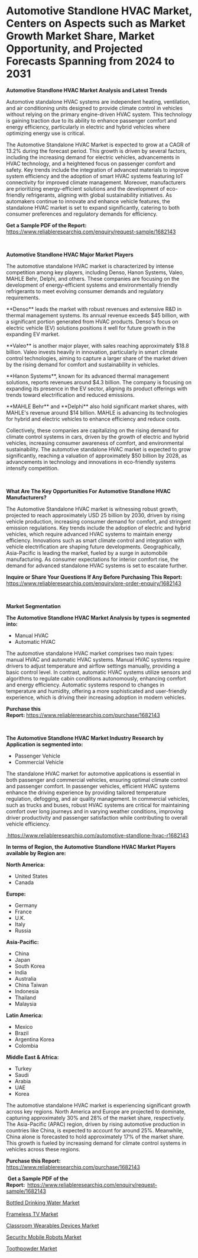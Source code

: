 <p><h1>Automotive Standlone HVAC Market, Centers on Aspects such as Market Growth Market Share, Market Opportunity, and Projected Forecasts Spanning from 2024 to 2031</h1></p><p><strong>Automotive Standlone HVAC Market Analysis and Latest Trends</strong></p>
<p><p>Automotive standalone HVAC systems are independent heating, ventilation, and air conditioning units designed to provide climate control in vehicles without relying on the primary engine-driven HVAC system. This technology is gaining traction due to its ability to enhance passenger comfort and energy efficiency, particularly in electric and hybrid vehicles where optimizing energy use is critical.</p><p>The Automotive Standalone HVAC Market is expected to grow at a CAGR of 13.2% during the forecast period. This growth is driven by several factors, including the increasing demand for electric vehicles, advancements in HVAC technology, and a heightened focus on passenger comfort and safety. Key trends include the integration of advanced materials to improve system efficiency and the adoption of smart HVAC systems featuring IoT connectivity for improved climate management. Moreover, manufacturers are prioritizing energy-efficient solutions and the development of eco-friendly refrigerants, aligning with global sustainability initiatives. As automakers continue to innovate and enhance vehicle features, the standalone HVAC market is set to expand significantly, catering to both consumer preferences and regulatory demands for efficiency.</p></p>
<p><strong>Get a Sample PDF of the Report:&nbsp;</strong> <a href="https://www.reliableresearchiq.com/enquiry/request-sample/1682143?utm_campaign=1358&utm_medium=2&utm_source=Github&utm_content=ia&utm_term=01102024&utm_id=automotive-standlone-hvac">https://www.reliableresearchiq.com/enquiry/request-sample/1682143</a></p>
<p>&nbsp;</p>
<p><strong>Automotive Standlone HVAC Major Market Players</strong></p>
<p><p>The automotive standalone HVAC market is characterized by intense competition among key players, including Denso, Hanon Systems, Valeo, MAHLE Behr, Delphi, and others. These companies are focusing on the development of energy-efficient systems and environmentally friendly refrigerants to meet evolving consumer demands and regulatory requirements.</p><p>**Denso** leads the market with robust revenues and extensive R&D in thermal management systems. Its annual revenue exceeds $45 billion, with a significant portion generated from HVAC products. Denso's focus on electric vehicle (EV) solutions positions it well for future growth in the expanding EV market.</p><p>**Valeo** is another major player, with sales reaching approximately $18.8 billion. Valeo invests heavily in innovation, particularly in smart climate control technologies, aiming to capture a larger share of the market driven by the rising demand for comfort and sustainability in vehicles.</p><p>**Hanon Systems**, known for its advanced thermal management solutions, reports revenues around $4.3 billion. The company is focusing on expanding its presence in the EV sector, aligning its product offerings with trends toward electrification and reduced emissions.</p><p>**MAHLE Behr** and **Delphi** also hold significant market shares, with MAHLE's revenue around $14 billion. MAHLE is advancing its technologies for hybrid and electric vehicles to enhance efficiency and reduce costs.</p><p>Collectively, these companies are capitalizing on the rising demand for climate control systems in cars, driven by the growth of electric and hybrid vehicles, increasing consumer awareness of comfort, and environmental sustainability. The automotive standalone HVAC market is expected to grow significantly, reaching a valuation of approximately $50 billion by 2028, as advancements in technology and innovations in eco-friendly systems intensify competition.</p></p>
<p>&nbsp;</p>
<p><strong>What Are The Key Opportunities For Automotive Standlone HVAC Manufacturers?</strong></p>
<p><p>The Automotive Standalone HVAC market is witnessing robust growth, projected to reach approximately USD 25 billion by 2030, driven by rising vehicle production, increasing consumer demand for comfort, and stringent emission regulations. Key trends include the adoption of electric and hybrid vehicles, which require advanced HVAC systems to maintain energy efficiency. Innovations such as smart climate control and integration with vehicle electrification are shaping future developments. Geographically, Asia-Pacific is leading the market, fueled by a surge in automobile manufacturing. As consumer expectations for interior comfort rise, the demand for advanced standalone HVAC systems is set to escalate further.</p></p>
<p><strong>Inquire or Share Your Questions If Any Before Purchasing This Report:</strong> <a href="https://www.reliableresearchiq.com/enquiry/pre-order-enquiry/1682143?utm_campaign=1358&utm_medium=2&utm_source=Github&utm_content=ia&utm_term=01102024&utm_id=automotive-standlone-hvac">https://www.reliableresearchiq.com/enquiry/pre-order-enquiry/1682143</a></p>
<p>&nbsp;</p>
<p><strong>Market Segmentation</strong></p>
<p><strong>The Automotive Standlone HVAC Market Analysis by types is segmented into:</strong></p>
<p><ul><li>Manual HVAC</li><li>Automatic HVAC</li></ul></p>
<p><p>The automotive standalone HVAC market comprises two main types: manual HVAC and automatic HVAC systems. Manual HVAC systems require drivers to adjust temperature and airflow settings manually, providing a basic control level. In contrast, automatic HVAC systems utilize sensors and algorithms to regulate cabin conditions autonomously, enhancing comfort and energy efficiency. Automatic systems respond to changes in temperature and humidity, offering a more sophisticated and user-friendly experience, which is driving their increasing adoption in modern vehicles.</p></p>
<p><strong>Purchase this Report:&nbsp;</strong><a href="https://www.reliableresearchiq.com/purchase/1682143?utm_campaign=1358&utm_medium=2&utm_source=Github&utm_content=ia&utm_term=01102024&utm_id=automotive-standlone-hvac">https://www.reliableresearchiq.com/purchase/1682143</a></p>
<p>&nbsp;</p>
<p><strong>The Automotive Standlone HVAC Market Industry Research by Application is segmented into:</strong></p>
<p><ul><li>Passenger Vehicle</li><li>Commercial Vehicle</li></ul></p>
<p><p>The standalone HVAC market for automotive applications is essential in both passenger and commercial vehicles, ensuring optimal climate control and passenger comfort. In passenger vehicles, efficient HVAC systems enhance the driving experience by providing tailored temperature regulation, defogging, and air quality management. In commercial vehicles, such as trucks and buses, robust HVAC systems are critical for maintaining comfort over long journeys and in varying weather conditions, improving driver productivity and passenger satisfaction while contributing to overall vehicle efficiency.</p></p>
<p><a href="https://www.reliableresearchiq.com/automotive-standlone-hvac-r1682143?utm_campaign=1358&utm_medium=2&utm_source=Github&utm_content=ia&utm_term=01102024&utm_id=automotive-standlone-hvac">&nbsp;https://www.reliableresearchiq.com/automotive-standlone-hvac-r1682143</a></p>
<p><strong>In terms of Region, the Automotive Standlone HVAC Market Players available by Region are:</strong></p>
<p>
    <p> <strong> North America: </strong>
        <ul>
            <li>United States</li>
            <li>Canada</li>
        </ul>
        </p> 
    <p> <strong> Europe: </strong>
        <ul>
            <li>Germany</li>
            <li>France</li>
            <li>U.K.</li>
            <li>Italy</li>
            <li>Russia</li>
        </ul>
        </p> 
    <p> <strong> Asia-Pacific: </strong>
        <ul>
            <li>China</li>
            <li>Japan</li>
            <li>South Korea</li>
            <li>India</li>
            <li>Australia</li>
            <li>China Taiwan</li>
            <li>Indonesia</li>
            <li>Thailand</li>
            <li>Malaysia</li>
        </ul>
        </p> 
    <p> <strong> Latin America: </strong>
        <ul>
            <li>Mexico</li>
            <li>Brazil</li>
            <li>Argentina Korea</li>
            <li>Colombia</li>
        </ul>
        </p> 
    <p> <strong> Middle East & Africa: </strong>
        <ul>
            <li>Turkey</li>
            <li>Saudi</li>
            <li>Arabia</li>
            <li>UAE</li>
            <li>Korea</li>
        </ul>
    </p>
    </p>
<p><p>The automotive standalone HVAC market is experiencing significant growth across key regions. North America and Europe are projected to dominate, capturing approximately 30% and 28% of the market share, respectively. The Asia-Pacific (APAC) region, driven by rising automotive production in countries like China, is expected to account for around 25%. Meanwhile, China alone is forecasted to hold approximately 17% of the market share. This growth is fueled by increasing demand for climate control systems in vehicles across these regions.</p></p>
<p><strong>Purchase this Report: </strong><a href="https://www.reliableresearchiq.com/purchase/1682143?utm_campaign=1358&utm_medium=2&utm_source=Github&utm_content=ia&utm_term=01102024&utm_id=automotive-standlone-hvac">https://www.reliableresearchiq.com/purchase/1682143</a></p>
<p>&nbsp;<strong>Get a Sample PDF of the Report:&nbsp;&nbsp;</strong><a href="https://www.reliableresearchiq.com/enquiry/request-sample/1682143?utm_campaign=1358&utm_medium=2&utm_source=Github&utm_content=ia&utm_term=01102024&utm_id=automotive-standlone-hvac">https://www.reliableresearchiq.com/enquiry/request-sample/1682143</a></p>
<p><strong></strong></p>
<p><p><a href="https://www.linkedin.com/pulse/navigating-global-bottled-drinking-water-market-landscape-h4vtc?utm_campaign=1358&utm_medium=2&utm_source=Github&utm_content=ia&utm_term=01102024&utm_id=automotive-standlone-hvac">Bottled Drinking Water Market</a></p><p><a href="https://www.linkedin.com/pulse/market-dynamics-future-trends-global-frameless-tv-sector-forecasted-9x8yf?utm_campaign=1358&utm_medium=2&utm_source=Github&utm_content=ia&utm_term=01102024&utm_id=automotive-standlone-hvac">Frameless TV Market</a></p><p><a href="https://issuu.com/reportprime-2/docs/classroom-wearables-devices-market-_fca532a2419ab1?utm_campaign=1358&utm_medium=2&utm_source=Github&utm_content=ia&utm_term=01102024&utm_id=automotive-standlone-hvac">Classroom Wearables Devices Market</a></p><p><a href="https://issuu.com/reportprime-2/docs/security-mobile-robots-market-size-_8f4aba8466ade8?utm_campaign=1358&utm_medium=2&utm_source=Github&utm_content=ia&utm_term=01102024&utm_id=automotive-standlone-hvac">Security Mobile Robots Market</a></p><p><a href="https://www.linkedin.com/pulse/toothpowder-market-size-growth-industry-analysis-segmentation-k7sdf?utm_campaign=1358&utm_medium=2&utm_source=Github&utm_content=ia&utm_term=01102024&utm_id=automotive-standlone-hvac">Toothpowder Market</a></p></p>